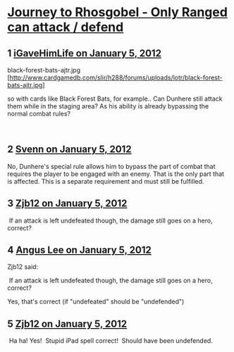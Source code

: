 # [Journey to Rhosgobel - Only Ranged can attack / defend](https://community.fantasyflightgames.com/topic/58465-journey-to-rhosgobel-only-ranged-can-attack-defend/)

## 1 [iGaveHimLife on January 5, 2012](https://community.fantasyflightgames.com/topic/58465-journey-to-rhosgobel-only-ranged-can-attack-defend/?do=findComment&comment=575041)

black-forest-bats-ajtr.jpg [http://www.cardgamedb.com/slir/h288/forums/uploads/lotr/black-forest-bats-ajtr.jpg]

so with cards like Black Forest Bats, for example.. Can Dunhere still attack them while in the staging area? As his ability is already bypassing the normal combat rules?

 

## 2 [Svenn on January 5, 2012](https://community.fantasyflightgames.com/topic/58465-journey-to-rhosgobel-only-ranged-can-attack-defend/?do=findComment&comment=575045)

No, Dunhere's special rule allows him to bypass the part of combat that requires the player to be engaged with an enemy. That is the only part that is affected. This is a separate requirement and must still be fulfilled.

## 3 [Zjb12 on January 5, 2012](https://community.fantasyflightgames.com/topic/58465-journey-to-rhosgobel-only-ranged-can-attack-defend/?do=findComment&comment=575055)

 If an attack is left undefeated though, the damage still goes on a hero, correct?

## 4 [Angus Lee on January 5, 2012](https://community.fantasyflightgames.com/topic/58465-journey-to-rhosgobel-only-ranged-can-attack-defend/?do=findComment&comment=575056)

Zjb12 said:

 If an attack is left undefeated though, the damage still goes on a hero, correct?



Yes, that's correct (if "undefeated" should be "undefended")

## 5 [Zjb12 on January 5, 2012](https://community.fantasyflightgames.com/topic/58465-journey-to-rhosgobel-only-ranged-can-attack-defend/?do=findComment&comment=575091)

 Ha ha! Yes!  Stupid iPad spell correct!  Should have been undefended.

